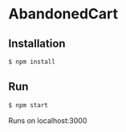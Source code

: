 # AbandonedCart

## Installation

```bash
$ npm install
```

## Run

```bash
$ npm start
```

Runs on localhost:3000


